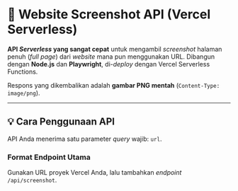 # 📸 Website Screenshot API (Vercel Serverless)

**API *Serverless* yang sangat cepat** untuk mengambil *screenshot* halaman penuh (*full page*) dari *website* mana pun menggunakan URL. Dibangun dengan **Node.js** dan **Playwright**, di-*deploy* dengan Vercel Serverless Functions.

Respons yang dikembalikan adalah **gambar PNG mentah** (`Content-Type: image/png`).

---

## 💡 Cara Penggunaan API

API Anda menerima satu parameter *query* wajib: `url`.

### Format Endpoint Utama

Gunakan URL proyek Vercel Anda, lalu tambahkan *endpoint* `/api/screenshot`.
